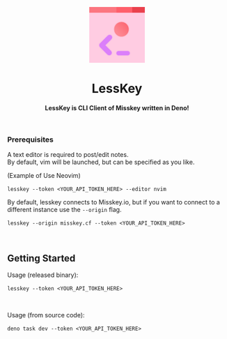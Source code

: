 <p align="center">
  <picture>
    <img src="https://github.com/AsPulse/lesskey/blob/main/assets/icon-v1.png?raw=true" height="128">
  </picture>
  <h1 align="center">LessKey</h1>
</p>

<p align="center">
  <b>LessKey is CLI Client of Misskey written in Deno!</b>
</p>

<br>

### Prerequisites
A text editor is required to post/edit notes.  
By default, vim will be launched, but can be specified as you like.  

(Example of Use Neovim)
```
lesskey --token <YOUR_API_TOKEN_HERE> --editor nvim
```

By default, lesskey connects to Misskey.io, but if you want to connect to a different instance use the `--origin` flag.
```
lesskey --origin misskey.cf --token <YOUR_API_TOKEN_HERE>
```


<br>

## Getting Started

Usage (released binary):

```
lesskey --token <YOUR_API_TOKEN_HERE>
```

<br>

Usage (from source code):

```
deno task dev --token <YOUR_API_TOKEN_HERE>
```
